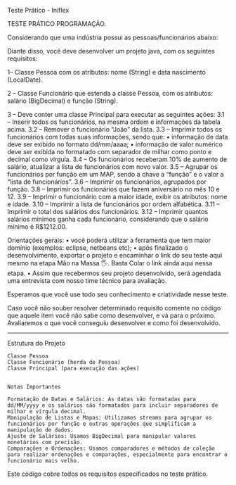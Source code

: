 Teste Prático - Iniflex


TESTE PRÁTICO PROGRAMAÇÃO.

Considerando que uma indústria possui as pessoas/funcionários abaixo:

Diante disso, você deve desenvolver um projeto java, com os seguintes requisitos:
 
1– Classe Pessoa com os atributos: nome (String) e data nascimento (LocalDate).

2 – Classe Funcionário que estenda a classe Pessoa, com os atributos: salário (BigDecimal) e função (String).

3 – Deve conter uma classe Principal para executar as seguintes ações:
3.1 – Inserir todos os funcionários, na mesma ordem e informações da tabela acima.
3.2 – Remover o funcionário “João” da lista.
3.3 – Imprimir todos os funcionários com todas suas informações, sendo que:
    • informação de data deve ser exibido no formato dd/mm/aaaa;
    • informação de valor numérico deve ser exibida no formatado com separador de milhar como ponto e decimal como vírgula.
3.4 – Os funcionários receberam 10% de aumento de salário, atualizar a lista de funcionários com novo valor.
3.5 – Agrupar os funcionários por função em um MAP, sendo a chave a “função” e o valor a “lista de funcionários”.
3.6 – Imprimir os funcionários, agrupados por função.
3.8 – Imprimir os funcionários que fazem aniversário no mês 10 e 12.
3.9 – Imprimir o funcionário com a maior idade, exibir os atributos: nome e idade.
3.10 – Imprimir a lista de funcionários por ordem alfabética.
3.11 – Imprimir o total dos salários dos funcionários.
3.12 – Imprimir quantos salários mínimos ganha cada funcionário, considerando que o salário mínimo é R$1212.00.
 
Orientações gerais:
    • você poderá utilizar a ferramenta que tem maior domínio (exemplos: eclipse, netbeans etc);
    • após finalizado o desenvolvimento, exportar o projeto e encaminhar o link do seu teste aqui mesmo na etapa Mão na Massa 🖐. 
 Basta Colar o link ainda aqui nessa etapa. 
    • Assim que recebermos seu projeto desenvolvido, será agendada uma entrevista com nosso time técnico para avaliação.
 
Esperamos que você use todo seu conhecimento e criatividade nesse teste. 

Caso você não souber resolver determinado requisito comente no código que aquele item você não sabe como desenvolver, e vá para o próximo. Avaliaremos o que você conseguiu desenvolver e como foi desenvolvido.

--------------------------------


Estrutura do Projeto

    Classe Pessoa
    Classe Funcionário (herda de Pessoa)
    Classe Principal (para execução das ações)


    Notas Importantes

    Formatação de Datas e Salários: As datas são formatadas para dd/MM/yyyy e os salários são formatados para incluir separadores de milhar e vírgula decimal.
    Manipulação de Listas e Mapas: Utilizamos streams para agrupar os funcionários por função e outras operações que simplificam a manipulação de dados.
    Ajuste de Salários: Usamos BigDecimal para manipular valores monetários com precisão.
    Comparações e Ordenações: Usamos comparadores e métodos de coleção para realizar ordenações e comparações, especialmente para encontrar o funcionário mais velho.

Este código cobre todos os requisitos especificados no teste prático.